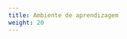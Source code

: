 ```yaml
---
title: Ambiente de aprendizagem
weight: 20
---
```


<!--
{{/* Existe um redirecionamento do Netlify desta página para /docs/tasks/tools/ */}}
{{/* O conteúdo desta página existe apenas para fornecer um stub de navegação */}}
{{/* e para proteger no caso de esse redirecionamento ser um dia removido. */}}

{{/* Se está a localizar esta página, só precisa de copiar o front matter */}}
{{/* e adicionar um redirecionamento em "/static/_redirects", para a SUA localização. */}}
-->
<!--
## kind

O [`kind`](https://kind.sigs.k8s.io/docs/) permite executar o Kubernetes no
seu computador local. Esta ferramenta requer que tenha o
[Docker](https://docs.docker.com/get-docker/) instalado e configurado.

A página de [Início Rápido](https://kind.sigs.k8s.io/docs/user/quick-start/) do kind
mostra o que precisa de fazer para começar a utilizar o kind.

## minikube

Como o `kind`, o [`minikube`](https://minikube.sigs.k8s.io/) é uma ferramenta que permite executar o Kubernetes
localmente. O `minikube` executa um cluster Kubernetes de nó único no seu computador pessoal
(incluindo computadores Windows, macOS e Linux) para que possa experimentar
o Kubernetes ou para trabalho de desenvolvimento diário.

Pode seguir o guia oficial
[Comece Aqui!](https://minikube.sigs.k8s.io/docs/start/) se o seu foco é
na instalação da ferramenta.
-->

